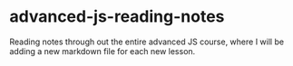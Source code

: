 # advanced-js-reading-notes
Reading notes through out the entire advanced JS course, where I will be adding a new markdown file for each new lesson.
